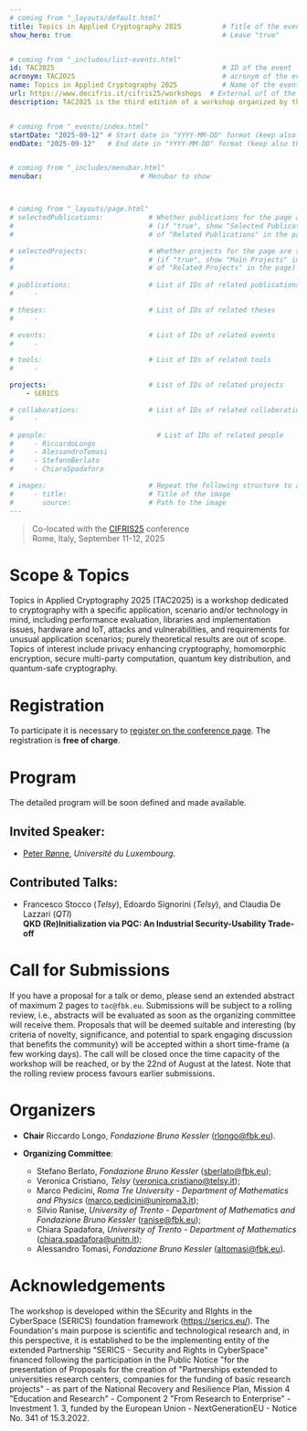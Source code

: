 ```yaml
---
# coming from "_layouts/default.html"
title: Topics in Applied Cryptography 2025          # Title of the event
show_hero: true                                     # Leave "true"


# coming from "_includes/list-events.html"
id: TAC2025                                         # ID of the event
acronym: TAC2025                                    # acronym of the event
name: Topics in Applied Cryptography 2025           # Name of the event
url: https://www.decifris.it/cifris25/workshops  # External url of the event
description: TAC2025 is the third edition of a workshop organized by the ALEPH research unit and co-located with the CIFRIS25 conference.            # Short description (few words)


# coming from "_events/index.html"
startDate: "2025-09-12" # Start date in "YYYY-MM-DD" format (keep also the double quotes, i.e., "2025-10-11")
endDate: "2025-09-12"   # End date in "YYYY-MM-DD" format (keep also the double quotes, i.e., "2025-10-12")


# coming from "_includes/menubar.html"
menubar:                        # Menubar to show



# coming from "_layouts/page.html"
# selectedPublications:           # Whether publications for the page are selected 
#                                 # (if "true", show "Selected Publications" instead  
#                                 # of "Related Publications" in the page)

# selectedProjects:               # Whether projects for the page are selected 
#                                 # (if "true", show "Main Projects" instead  
#                                 # of "Related Projects" in the page)
                                  
# publications:                   # List of IDs of related publications
#     - 

# theses:                         # List of IDs of related theses
#     - 

# events:                         # List of IDs of related events
#     - 

# tools:                          # List of IDs of related tools
#     - 

projects:                         # List of IDs of related projects
    - SERICS 

# collaborations:                 # List of IDs of related collaborations
#     - 

# people:                           # List of IDs of related people
#     - RiccardoLongo
#     - AlessandroTomasi
#     - StefanoBerlato
#     - ChiaraSpadafora

# images:                         # Repeat the following structure to add more images
#     - title:                    # Title of the image
#       source:                   # Path to the image
---
```


<blockquote>
  Co-located with the <a href="https://www.decifris.it/cifris25">CIFRIS25</a> conference<br />
  Rome, Italy, September 11-12, 2025
</blockquote>

# Scope & Topics

Topics in Applied Cryptography 2025 (TAC2025) is a workshop dedicated to cryptography with a specific application, scenario and/or technology in mind, including performance evaluation, libraries and implementation issues, hardware and IoT, attacks and vulnerabilities, and requirements for unusual application scenarios; purely theoretical results are out of scope. Topics of interest include privacy enhancing cryptography, homomorphic encryption, secure multi-party computation, quantum key distribution, and quantum-safe cryptography.

# Registration

To participate it is necessary to [register on the conference page](https://www.decifris.it/cifris25/registration). The registration is **free of charge**.

# Program

The detailed program will be soon defined and made available. 

## Invited Speaker:
* [Peter Rønne](https://www.uni.lu/snt-en/people/peter-roenne/), *Université du Luxembourg*.

## Contributed Talks:
* Francesco Stocco (*Telsy*), Edoardo Signorini (*Telsy*), and Claudia De Lazzari (*QTI*)   
  **QKD (Re)Initialization via PQC: An Industrial Security-Usability Trade-off**



 <!-- after the notification to authors. The structure of the workshop is as follows:  -->

<!-- All times are in <a href="https://time.is/en/CEST" target="_blank">Central European Summer Time (CEST)</a>. The program is tentative and may be subject to changes. -->


<!-- <table class="bordered program" width="100%">
  <tr class="day">
    <td colspan="2">
      Friday 27th September 2025
    </td>
  </tr>

  <tr class="institutional">
    <td class="talk">
      <p class="title">Workshop Presentation</p>
      <p class="speakers"><b>Riccardo Longo</b> (TAC 2025 General Chair)</p>
    </td>
    <td>10:00-10:05</td>
  </tr>

  <tr class="session">
    <td colspan="2">
      <p class="title">Invited Speaker</p>
    </td>
  </tr>

  <tr class="institutional">
    <td class="talk">
      <p class="title">Transparency, Trust, and Accountability</p>
      <p class="speakers">Abstract: transparency logs (tlogs) are a powerful tool that makes it possible to bring accountability where it is unpractical to improve trust. In this talk, we'll discuss their mechanism, practical instantiation, and applications.</p>
      <p class="speakers"><b><a href="https://filippo.io">Filippo Valsorda</a></b> (full-time independent open source maintainer)</p>
    </td>
    <td>10:05-10:30</td>
  </tr>

  <tr class="session">
    <td colspan="2">
      <p class="title">Contributed Talks</p>
    </td>
  </tr>

  <tr>
    <td class="talk">
      <p class="title">Lova: A Novel Framework for Verifying Mathematical Proofs with Incrementally Verifiable Computation</p>
      <p class="speakers"><b>Noel Elias</b> (remote presentation)</p>
    </td>
    <td>10:30-10:45</td>
  </tr>

  <tr>
    <td class="talk">
      <p class="title">HASHTA: Share and compute securely your data</p>
      <p class="speakers"><b>Amit Chaudhary</b> (Work-in-Progress)</p>
    </td>
    <td>10:45-11:00</td>
  </tr>

  <tr>
    <td class="talk">
      <p class="title">Extensible Decentralized Verifiable Refreshable Secret Sharing Protocol with Extension to Threshold Access Trees for Wallet Key Recovery</p>
      <p class="speakers"><b>Sara Montanari</b> (Work-in-Progress)</p>
    </td>
    <td>11:00-11:15</td>
  </tr>

  <tr class="recreational">
    <td colspan="1">
      <p class="title">Coffee Break</p>
    </td>
    <td>11:15-11:40</td>
  </tr>

  <tr>
    <td class="talk">
      <p class="title">Improving Security and Performance of Cryptographic Access Control with Trusted Execution Environments</p>
      <p class="speakers"><b>Stefano Berlato</b> (Lightning Talk)</p>
    </td>
    <td>11:40-11:55</td>
  </tr>

  <tr>
    <td class="talk">
      <p class="title">On the combination of Searchable Encryption and Attribute-based encryption</p>
      <p class="speakers"><b>Enrico Sorbera</b> (Work-in-Progress)</p>
    </td>
    <td>11:55-12:10</td>
  </tr>

  <tr class="session">
    <td colspan="2">
      <p class="title">Round Table</p>
    </td>
  </tr>

  <tr class="institutional">
    <td class="talk">
      <p class="title">Discussion and community feedback on hot topics, involving as much as possible the whole audience</p>
    </td>
    <td>12:10-13:00</td>
  </tr>

</table> -->

# Call for Submissions

If you have a proposal for a talk or demo, please send an extended abstract of maximum 2 pages to `tac@fbk.eu`.
Submissions will be subject to a rolling review, i.e., abstracts will be evaluated as soon as the organizing committee will receive them.
Proposals that will be deemed suitable and interesting (by criteria of novelty, significance, and potential to spark engaging discussion that benefits the community) will be accepted within a short time-frame (a few working days).
The call will be closed once the time capacity of the workshop will be reached, or by the 22nd of August at the latest.
Note that the rolling review process favours earlier submissions.


# Organizers

* **Chair** Riccardo Longo, *Fondazione Bruno Kessler* (rlongo@fbk.eu).

* **Organizing Committee**:
  * Stefano Berlato, *Fondazione Bruno Kessler* (sberlato@fbk.eu);
  * Veronica Cristiano, *Telsy* (veronica.cristiano@telsy.it);
  * Marco Pedicini, *Roma Tre University - Department of Mathematics and Physics* (marco.pedicini@uniroma3.it);
  * Silvio Ranise, *University of Trento - Department of Mathematics and Fondazione Bruno Kessler* (ranise@fbk.eu);
  * Chiara Spadafora, *University of Trento - Department of Mathematics* (chiara.spadafora@unitn.it);
  * Alessandro Tomasi, *Fondazione Bruno Kessler* (altomasi@fbk.eu).

# Acknowledgements

The workshop is developed within the SEcurity and RIghts in the CyberSpace (SERICS) foundation framework (https://serics.eu/). The Foundation's main purpose is scientific and technological research and, in this perspective, it is established to be the implementing entity of the extended Partnership "SERICS - Security and Rights in CyberSpace" financed following the participation in the Public Notice "for the presentation of Proposals for the creation of "Partnerships extended to universities research centers, companies for the funding of basic research projects" - as part of the National Recovery and Resilience Plan, Mission 4 "Education and Research" - Component 2 "From Research to Enterprise" - Investment 1. 3, funded by the European Union - NextGenerationEU - Notice No. 341 of 15.3.2022.

